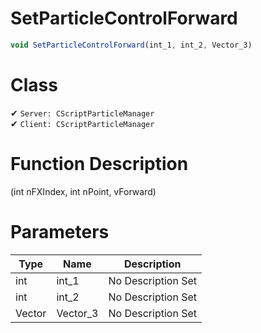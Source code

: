 # SetParticleControlForward
```js
void SetParticleControlForward(int_1, int_2, Vector_3)
```
# Class
✔ `Server: CScriptParticleManager`  
✔ `Client: CScriptParticleManager`  

# Function Description
(int nFXIndex, int nPoint, vForward)
# Parameters
Type|Name|Description
--|--|--
int|int_1|No Description Set
int|int_2|No Description Set
Vector|Vector_3|No Description Set
